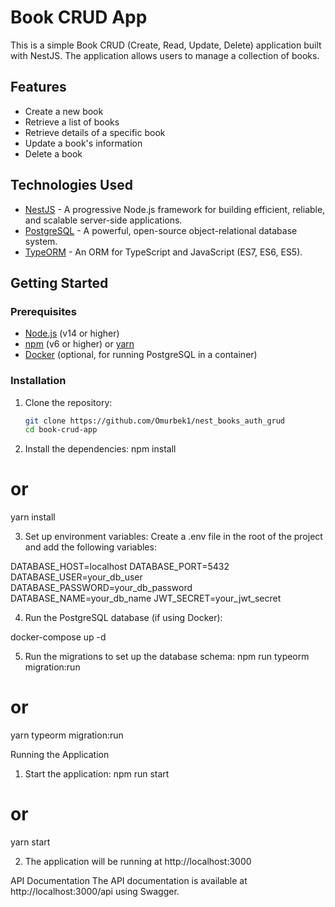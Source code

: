 # Book CRUD App

This is a simple Book CRUD (Create, Read, Update, Delete) application built with NestJS. The application allows users to manage a collection of books.

## Features

- Create a new book
- Retrieve a list of books
- Retrieve details of a specific book
- Update a book's information
- Delete a book

## Technologies Used

- [NestJS](https://nestjs.com/) - A progressive Node.js framework for building efficient, reliable, and scalable server-side applications.
- [PostgreSQL](https://www.postgresql.org/) - A powerful, open-source object-relational database system.
- [TypeORM](https://typeorm.io/) - An ORM for TypeScript and JavaScript (ES7, ES6, ES5).

## Getting Started

### Prerequisites

- [Node.js](https://nodejs.org/) (v14 or higher)
- [npm](https://www.npmjs.com/) (v6 or higher) or [yarn](https://yarnpkg.com/)
- [Docker](https://www.docker.com/) (optional, for running PostgreSQL in a container)

### Installation

1. Clone the repository:

   ```sh
   git clone https://github.com/Omurbek1/nest_books_auth_grud
   cd book-crud-app

2. Install the dependencies:
npm install
# or
yarn install

3. Set up environment variables:
Create a .env file in the root of the project and add the following variables:

DATABASE_HOST=localhost
DATABASE_PORT=5432
DATABASE_USER=your_db_user
DATABASE_PASSWORD=your_db_password
DATABASE_NAME=your_db_name
JWT_SECRET=your_jwt_secret

4. Run the PostgreSQL database (if using Docker):

docker-compose up -d

5. Run the migrations to set up the database schema:
npm run typeorm migration:run
# or
yarn typeorm migration:run


Running the Application

1. Start the application:
npm run start
# or
yarn start

2. The application will be running at http://localhost:3000

API Documentation
The API documentation is available at http://localhost:3000/api using Swagger.